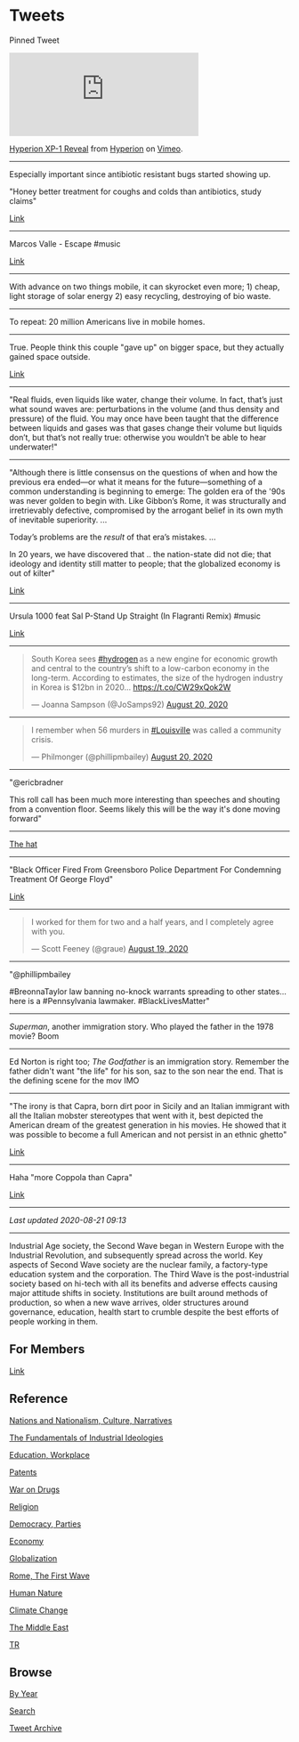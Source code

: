 # Tweets

Pinned Tweet

<iframe src="https://player.vimeo.com/video/446628630" width="340"
frameborder="0" allow="autoplay; fullscreen" allowfullscreen></iframe>
<p><a href="https://vimeo.com/446628630">Hyperion XP-1 Reveal</a> from
<a href="https://vimeo.com/user119552667">Hyperion</a> on <a
href="https://vimeo.com">Vimeo</a>.</p>

---

Especially important since antibiotic resistant bugs started showing
up.

"Honey better treatment for coughs and colds than antibiotics, study claims"

[Link](https://www.theguardian.com/science/2020/aug/19/honey-better-treatment-for-coughs-and-colds-than-antibiotics-study-clams)

---

Marcos Valle - Escape \#music

[Link](https://youtu.be/NIG2tDuR_M8)

---

With advance on two things mobile, it can skyrocket even more; 1)
cheap, light storage of solar energy 2) easy recycling, destroying of
bio waste.

---

To repeat: 20 million Americans live in mobile homes. 

---

True. People think this couple "gave up" on bigger space, but they
actually gained space outside.

[Link](https://youtu.be/yfBwePSC6PU?t=114)

---

"Real fluids, even liquids like water, change their volume. In fact,
that’s just what sound waves are: perturbations in the volume (and
thus density and pressure) of the fluid. You may once have been taught
that the difference between liquids and gases was that gases change
their volume but liquids don’t, but that’s not really true: otherwise
you wouldn’t be able to hear underwater!"

---

"Although there is little consensus on the questions of when and how
the previous era ended—or what it means for the future—something of a
common understanding is beginning to emerge: The golden era of the
'90s was never golden to begin with. Like Gibbon’s Rome, it was
structurally and irretrievably defective, compromised by the arrogant
belief in its own myth of inevitable superiority. ...

Today’s problems are the *result* of that era’s mistakes. ... 

In 20 years, we have discovered that ..  the nation-state did not die;
that ideology and identity still matter to people; that the globalized
economy is out of kilter"

[Link](https://www.theatlantic.com/international/archive/2020/08/brexit-trump-china-90s-golden-era/615406/)


---

Ursula 1000 feat Sal P-Stand Up Straight (In Flagranti Remix) \#music

[Link](https://youtu.be/eq9xMall-Vw)

---

<blockquote class="twitter-tweet"><p lang="en" dir="ltr">South Korea sees <a href="https://twitter.com/hashtag/hydrogen?src=hash&amp;ref_src=twsrc%5Etfw">#hydrogen</a> as a new engine for economic growth and central to the country’s shift to a low-carbon economy in the long-term. According to estimates, the size of the hydrogen industry in Korea is $12bn in 2020... <a href="https://t.co/CW29xQok2W">https://t.co/CW29xQok2W</a></p>&mdash; Joanna Sampson (@JoSamps92) <a href="https://twitter.com/JoSamps92/status/1296358248065400832?ref_src=twsrc%5Etfw">August 20, 2020</a></blockquote> <script async src="https://platform.twitter.com/widgets.js" charset="utf-8"></script>

---

<blockquote class="twitter-tweet"><p lang="en" dir="ltr">I remember when 56 murders in <a href="https://twitter.com/hashtag/Louisville?src=hash&amp;ref_src=twsrc%5Etfw">#Louisville</a> was called a community crisis.</p>&mdash; Philmonger (@phillipmbailey) <a href="https://twitter.com/phillipmbailey/status/1296334312393060352?ref_src=twsrc%5Etfw">August 20, 2020</a></blockquote> <script async src="https://platform.twitter.com/widgets.js" charset="utf-8"></script>

---

"@ericbradner

This roll call has been much more interesting than speeches and
shouting from a convention floor. Seems likely this will be the way
it's done moving forward"

---

[The hat](https://pbs.twimg.com/media/EfwcLhDWsAE0X39?format=jpg&name=small)

---

"Black Officer Fired From Greensboro Police Department For Condemning
Treatment Of George Floyd"

[Link](https://www.unilad.co.uk/news/black-officer-who-condemned-treatment-of-george-floyd-on-tiktok-fired-from-greensboro-police-department/amp/)

---

<blockquote class="twitter-tweet"><p lang="en" dir="ltr">I worked for them for two and a half years, and I completely agree with you.</p>&mdash; Scott Feeney (@graue) <a href="https://twitter.com/graue/status/1296201179899158528?ref_src=twsrc%5Etfw">August 19, 2020</a></blockquote> <script async src="https://platform.twitter.com/widgets.js" charset="utf-8"></script>

---

"@phillipmbailey

\#BreonnaTaylor law banning no-knock warrants spreading to other
states... here is a \#Pennsylvania lawmaker. \#BlackLivesMatter"

---

*Superman*, another immigration story. Who played the father in the
1978 movie? Boom

---

Ed Norton is right too; *The Godfather* is an immigration
story. Remember the father didn't want "the life" for his son, saz to
the son near the end. That is the defining scene for the mov IMO

---

"The irony is that Capra, born dirt poor in Sicily and an Italian
immigrant with all the Italian mobster stereotypes that went with it,
best depicted the American dream of the greatest generation in his
movies. He showed that it was possible to become a full American and
not persist in an ethnic ghetto"

[Link](https://www.wsj.com/articles/capra-beats-coppola-in-immigrant-values-11546358904)

---

Haha "more Coppola than Capra"

[Link](https://www.thedailybeast.com/the-rise-of-calamari-fueled-by-rhode-islands-dirty-politics)

---

*Last updated 2020-08-21 09:13*

---

Industrial Age society, the Second Wave began in Western Europe with
the Industrial Revolution, and subsequently spread across the
world. Key aspects of Second Wave society are the nuclear family, a
factory-type education system and the corporation. The Third Wave is
the post-industrial society based on hi-tech with all its benefits and
adverse effects causing major attitude shifts in society. Institutions
are built around methods of production, so when a new wave arrives,
older structures around governance, education, health start to crumble
despite the best efforts of people working in them.

## For Members

[Link](https://thirdwave-members.herokuapp.com)

## Reference

[Nations and Nationalism, Culture, Narratives](/2013/02/nations-and-nationalism.md)

[The Fundamentals of Industrial Ideologies](/2011/04/fundamentals-of-industrial-ideologies.md)

[Education, Workplace](2017/09/education-workplace.md)

[Patents](/2018/09/patents.md)

[War on Drugs](/2019/11/war-on-drugs.md)

[Religion](/2015/04/god-religion.md)

[Democracy, Parties](/2016/11/democracy.md)

[Economy](/2018/05/economy.md)

[Globalization](/2018/09/globalization.md)

[Rome, The First Wave](/2017/12/rome.md)

[Human Nature](/2020/07/human-nature.md)

[Climate Change](/2018/12/climate.md)

[The Middle East](/2019/07/middleeast.md)

[TR](../tr)

## Browse

[By Year](years.md)

[Search](search.html)

[Tweet Archive](/tweets/README.md)
